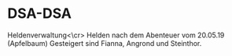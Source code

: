 # DSA-DSA
Heldenverwaltung<\cr>
Helden nach dem Abenteuer vom 20.05.19 (Apfelbaum)
Gesteigert sind Fianna, Angrond und Steinthor.

